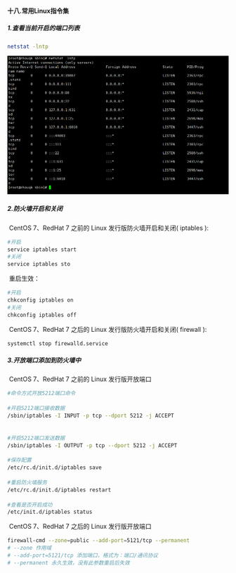 #### 十八.常用Linux指令集

##### 1.查看当前开启的端口列表

```sh
netstat -lntp
```

![image-20200301185926197](%E5%8D%81%E5%85%AB.%E5%B8%B8%E7%94%A8Linux%E6%8C%87%E4%BB%A4.assets/image-20200301185926197.png)

##### 2.防火墙开启和关闭

​	CentOS 7、RedHat 7 之前的 Linux 发行版防火墙开启和关闭( iptables ):

```sh
#开启
service iptables start
#关闭
service iptables sto
```

​	重启生效：

```sh
#开启
chkconfig iptables on
#关闭
chkconfig iptables off
```

​	CentOS 7、RedHat 7 之后的 Linux 发行版防火墙开启和关闭( firewall ):

```sh
systemctl stop firewalld.service
```

##### 3.开放端口添加到防火墙中

​	CentOS 7、RedHat 7 之前的 Linux 发行版开放端口

```sh
#命令方式开放5212端口命令
 
#开启5212端口接收数据
/sbin/iptables -I INPUT -p tcp --dport 5212 -j ACCEPT
 
 
#开启5212端口发送数据
/sbin/iptables -I OUTPUT -p tcp --dport 5212 -j ACCEPT
 
#保存配置
/etc/rc.d/init.d/iptables save
 
#重启防火墙服务
/etc/rc.d/init.d/iptables restart
 
#查看是否开启成功
/etc/init.d/iptables status
```

​	CentOS 7、RedHat 7 之后的 Linux 发行版开放端口

```sh
firewall-cmd --zone=public --add-port=5121/tcp --permanent
# --zone 作用域
# --add-port=5121/tcp 添加端口，格式为：端口/通讯协议
# --permanent 永久生效，没有此参数重启后失效
```

